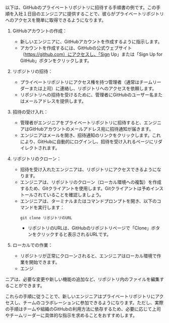 以下は、GitHubのプライベートリポジトリに招待する手順書の例です。この手順を入社１日目のエンジニアに提供することで、彼らがプライベートリポジトリへのアクセスを簡単に取得できるようになります。

1. GitHubアカウントの作成：
   - 新しいエンジニアに、GitHubアカウントを作成するように指示します。
   - アカウントを作成するには、GitHubの公式ウェブサイト（https://github.com）にアクセスし、「Sign Up」または「Sign Up for GitHub」ボタンをクリックします。

2. リポジトリの招待：
   - プライベートリポジトリにアクセス権を持つ管理者（通常はチームリーダーまたは上司）に連絡し、リポジトリへのアクセスを依頼します。
   - リポジトリへの招待を受けるために、管理者にGitHubのユーザー名またはメールアドレスを提供します。

3. 招待の受け入れ：
   - 管理者がエンジニアをプライベートリポジトリに招待すると、エンジニアはGitHubアカウントのメールアドレス宛に招待通知が届きます。
   - エンジニアはメールを開き、招待通知のリンクをクリックします。これにより、GitHubに自動的にログインし、招待を受け入れるページにリダイレクトされます。

4. リポジトリのクローン：
   - 招待を受け入れたエンジニアは、リポジトリにアクセスできるようになります。
   - エンジニアは、リポジトリのクローン（ローカル環境への複製）を作成するため、Gitクライアントを使用します。Gitクライアントは予めインストールされていることを確認しましょう。
   - エンジニアは、ターミナルまたはコマンドプロンプトを開き、以下のコマンドを実行します：
     ```
     git clone リポジトリのURL
     ```
     - リポジトリのURLは、GitHubのリポジトリページで「Clone」ボタンをクリックすると表示されるURLです。

5. ローカルでの作業：
   - リポジトリが正常にクローンされると、エンジニアはローカル環境で作業を開始できます。
   - エンジ

ニアは、必要な変更や新しい機能の追加など、リポジトリ内のファイルを編集することができます。

これらの手順に従うことで、新しいエンジニアはプライベートリポジトリにアクセスし、チームのコラボレーションに参加できるようになります。ただし、実際の手順はチームや組織のGitHubの利用方法に依存するため、必要に応じて上司やチームリーダーに具体的な指示を求めることをおすすめします。